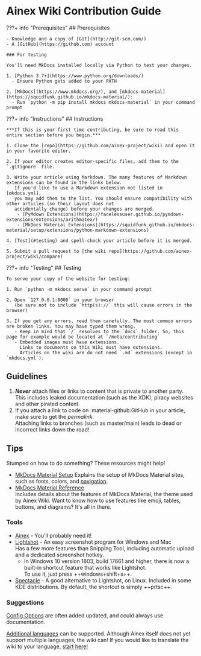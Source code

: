 # Ainex Wiki Contribution Guide

???+ info "Prerequisites"
    ## Prerequisites

    - Knowledge and a copy of [Git](http://git-scm.com/)
    - A [GitHub](https://github.com) account

    ### For testing

    You'll need MkDocs installed locally via Python to test your changes.

    1. [Python 3.7+](https://www.python.org/downloads/)
      - Ensure Python gets added to your PATH

    2. [MkDocs](https://www.mkdocs.org/), and [mkdocs-material](https://squidfunk.github.io/mkdocs-material/):
      - Run `python -m pip install mkdocs mkdocs-material` in your command prompt


???+ info "Instructions"
    ## Instructions

    ***If this is your first time contributing, be sure to read this entire section before you begin.***

    1. Clone the [repo](https://github.com/ainex-project/wiki) and open it in your favorite editor.

    2. If your editor creates editor-specific files, add them to the `.gitignore` file.

    3. Write your article using Markdown. The many features of Markdown extensions can be found in the links below.
       If you'd like to use a Markdown extension not listed in [mkdocs.yml],
       you may add them to the list. You should ensure compatibility with other articles (so their layout does not
       accidentally change) before your changes are merged.
        - [PyMdown Extensions](https://facelessuser.github.io/pymdown-extensions/extensions/arithmatex/)
        - [MkDocs Material Extensions](https://squidfunk.github.io/mkdocs-material/setup/extensions/python-markdown-extensions)

    4. [Test](#testing) and spell-check your article before it is merged.

    5. Submit a pull request to [the wiki repo](https://github.com/ainex-project/wiki/compare)


???+ info "Testing"
    ## Testing

    To serve your copy of the website for testing:

    1. Run `python -m mkdocs serve` in your command prompt

    2. Open `127.0.0.1:8000` in your browser
       (be sure not to include `http(s)://` this will cause errors in the browser)

    3. If you get any errors, read them carefully. The most common errors are broken links. You may have typed them wrong.
       - Keep in mind that `/` resolves to the `docs` folder. So, this page for example would be located at `/meta/contributing`
       - Embedded images must have extensions.
         Links to documents on this Wiki must have extensions.
         Articles on the wiki are do not need `.md` extensions (except in `mkdocs.yml`).


## Guidelines

1. ***Never*** attach files or links to content that is private to another party.<br/>
   This includes leaked documentation (such as the XDK), piracy websites and other pirated content.
2. If you attach a link to code on :material-github:GitHub in your article, make sure to get the *permalink.*<br/>
   Attaching links to branches (such as master/main) leads to dead or incorrect links down the road!


## Tips

Stumped on how to do something? These resources might help!

- [MkDocs Material Setup](https://squidfunk.github.io/mkdocs-material/setup/changing-the-colors/)
  Explains the setup of MkDocs Material sites, such as fonts, colors, and [navigation].
- [MkDocs Material Reference](https://squidfunk.github.io/mkdocs-material/reference/)<br/>
  Includes details about the features of MkDocs Material, the theme used by Ainex Wiki.
  Want to know how to use features like emoji, tables, buttons, and diagrams? It's all in there.

### Tools

- [Ainex](../faq/quickstart/download.md) - You'll probably need it!
- [Lightshot](https://app.prntscr.com/en/index.html) - An easy screenshot program for Windows and Mac<br/>
  Has a few more features than Snipping Tool, including automatic upload and a dedicated screenshot hotkey.
    - In Windows 10 version 1803, build 17661 and higher, there is now a built-in shortcut feature
    that works like Lightshot.<br/>To use it, just press ++windows+shift+s++.
- [Spectacle](https://apps.kde.org/spectacle) - A good alternative to Lightshot, on Linux.
    Included in some KDE distributions. By default, the shortcut is simply ++prtsc++.

### Suggestions

[Config Options](../faq/options/index.md) are often added updated, and could always use documentation.

[Additional languages] can be supported.
Although Ainex itself does not yet support multiple languages, the wiki can!
If you would like to translate the wiki to your language,
[start here!](https://squidfunk.github.io/mkdocs-material/setup/changing-the-language/#site-language-selector)

[navigation]:https://squidfunk.github.io/mkdocs-material/setup/setting-up-navigation
[Additional languages]:https://squidfunk.github.io/mkdocs-material/setup/changing-the-language/#site-language-selector
[mkdocs.yml]:https://github.com/ainex-project/wiki/blob/main/mkdocs.yml
